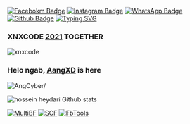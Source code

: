 [![Facebokm Badge](https://img.shields.io/badge/-aang.qwerty69-blue?style=flat&logo=Facebook&logoColor=white&link=https://www.facebook.com/aang.qwerty69/)](https://www.facebook.com/aang.qwerty69) [![Instagram Badge](https://img.shields.io/badge/-aangxd.qwerty_-f01397?style=flat&logo=Instagram&logoColor=white&link=https://www.instagram.com/aangxd.qwerty_/)](https://www.instagram.com/aangxd.qwerty_/) [![WhatsApp Badge](https://img.shields.io/badge/-6283177721763-green?style=flat&logo=WhatsApp&logoColor=white&link=https://wa.me/6283177721763/)](https://wa.me/6283177721763/) [![Github Badge](https://img.shields.io/badge/-AngCyber-black?style=flat&logo=Github&logoColor=white&link=https://github.com/AngCyber/)](https://github.com/AngCyber)
[![Typing SVG](https://readme-typing-svg.herokuapp.com?font=Koulen&size=25&duration=5000&color=light&center=true&vCenter=true&multiline=true&width=600&lines=Selamat+Datang+Digithub+Aang+XD+Jangan+Lupa+Follow)](https://git.io/typing-svg)
### XNXCODE [2021]() TOGETHER
![xnxcode](https://user-images.githubusercontent.com/92802033/181095877-c5b0ce2f-5bc4-402e-8abb-b2828c4ec01f.png)
### Helo ngab, [AangXD]() is here
<p align=left> <img src=https://komarev.com/ghpvc/?username=AngCyber alt=AngCyber/> </p>

<img src="https://github-readme-stats.vercel.app/api?username=AngCyber&show_icons=true&include_all_commits=true&theme=white" alt="hossein heydari Github stats" /><br />
</p>

<a href="https://github.com/AngCyber/MultiBF"><img title="MultiBF" src="https://github-readme-stats.vercel.app/api/pin/?username=AngCyber&repo=MultiBF&theme=vision-friendly-monokai"></a>
<a href="https://github.com/AngCyber/SCF"><img title="SCF" src="https://github-readme-stats.vercel.app/api/pin/?username=AngCyber&repo=SCF&theme=vision-friendly-monokai"></a>
<a href="https://github.com/AngCyber/FbTools"><img title="FbTools" src="https://github-readme-stats.vercel.app/api/pin/?username=AngCyber&repo=FbTools&theme=vision-friendly-monokai"></a>

